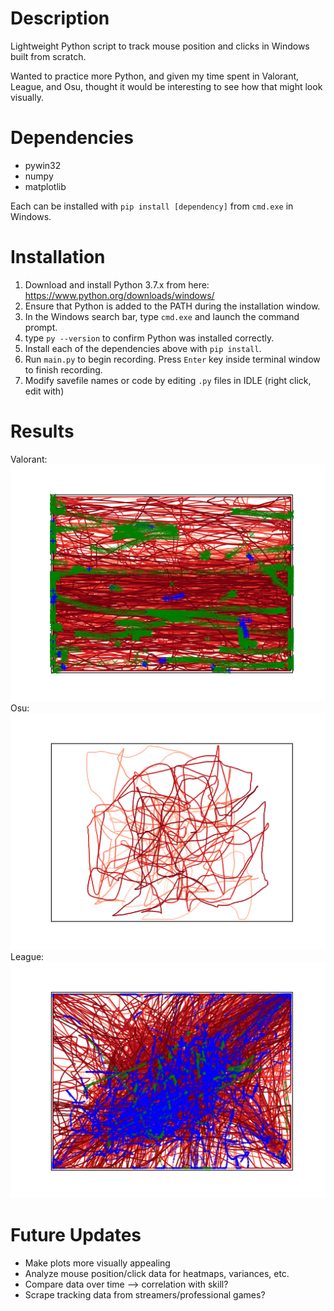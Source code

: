 # Description
Lightweight Python script to track mouse position and clicks in Windows built from scratch.

Wanted to practice more Python, and given my time spent in Valorant, League, and Osu, thought it would be interesting to see how that might look visually.

# Dependencies
- pywin32
- numpy
- matplotlib

Each can be installed with ```pip install [dependency]``` from ```cmd.exe``` in Windows.

# Installation
1. Download and install Python 3.7.x from here: https://www.python.org/downloads/windows/
2. Ensure that Python is added to the PATH during the installation window.
3. In the Windows search bar, type ```cmd.exe``` and launch the command prompt.
4. type ```py --version``` to confirm Python was installed correctly.
5. Install each of the dependencies above with ```pip install```.
6. Run ```main.py``` to begin recording. Press ```Enter``` key inside terminal window to finish recording. 
7. Modify savefile names or code by editing ```.py``` files in IDLE (right click, edit with)

# Results
Valorant:
![Valorant mouse map](/images/valorant.png)
Osu:
![Osu mouse map](/images/osu.png)
League:
![League mouse map](/images/league.png)

# Future Updates
- Make plots more visually appealing
- Analyze mouse position/click data for heatmaps, variances, etc.
- Compare data over time --> correlation with skill? 
- Scrape tracking data from streamers/professional games? 
